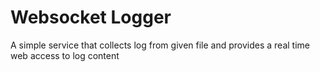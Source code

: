 # Websocket Logger

A simple service that collects log from given file and provides a real time web access to log content